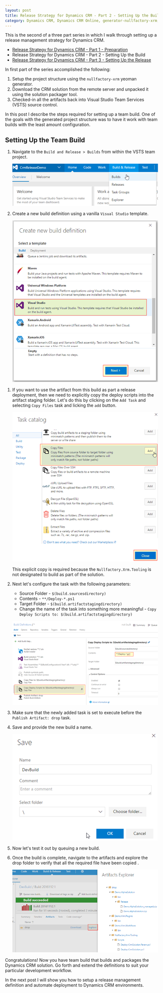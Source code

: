 ```yaml
---
layout: post
title: Release Strategy for Dynamics CRM - Part 2 - Setting Up the Build
category: Dynamics CRM, Dynamics CRM Online, generator-nullfactory-xrm, Visual Studio Team Services
---
```


This is the second of a three part series in which I walk through setting up a release management strategy for Dynamics CRM.

- [Release Strategy for Dynamics CRM - Part 1 - Preparation](/2016/10/release-strategy-for-dynamics-crm-prepping-part-1/)
- Release Strategy for Dynamics CRM - Part 2 - Setting Up the Build
- [Release Strategy for Dynamics CRM - Part 3 - Setting Up the Release](/2016/11/release-strategy-for-dynamics-crm-setting-up-the-release-part-3/)

In first part of the series accomplished the following:
	
1. Setup the project structure using the `nullfactory-xrm` yeoman generator.	
1. Download the CRM solution from the remote server and unpacked it using the solution packager tool.
1. Checked-in all the artifacts back into Visual Studio Team Services (VSTS) source control.

In this post I describe the steps required for setting up a team build. One of the goals with the generated project structure was to have it work with team builds with the least amount configuration. 

## Setting Up the Team Build

1. Navigate to the `Build and Release > Builds` from within the VSTS team project.

	![Build and Release Menue](/images/posts/CrmReleasePt2/10_NewDefintion.png)

1. Create a new build definition using a vanilla `Visual Studio` template.

	![Visual Studio Template](/images/posts/CrmReleasePt2/20_SelectBuildTemplate.png)

<!--excerpt-->  

1. If you want to use the artifact from this build as part a release deployment, then we need to explicitly copy the deploy scripts into the artifact staging folder. Let's do this by clicking on the `Add Task` and selecting `Copy Files` task and licking the `add` button. 

	![Copy Task](/images/posts/CrmReleasePt2/30_CopyTask.png)

	This explicit copy is required because the `Nullfactory.Xrm.Tooling` is not designated to build as part of the solution.

1. Next let's configure the task with the following parameters:
	
	- Source Folder -  `$(build.sourcesdirectory)`
	- Contents - `**/Deploy-*.ps1`
	- Target Folder - `$(build.artifactstagingdirectory)`
	- Change the name of the task into something more meaningful - `Copy Deploy Scripts to: $(build.artifactstagingdirectory)`

	![Copy Task](/images/posts/CrmReleasePt2/40_CopyTaskParameters.png)

1. Make sure that the newly added task is set to execute before the `Publish Artifact: drop` task.

1. Save and provide the new build a name.

	![Build Name](/images/posts/CrmReleasePt2/50_BuildName.png)

1. Now let's test it out by queuing a new build.

1. Once the build is complete, navigate to the artifacts and explore the drop folder to verify that all the required file have been copied .

	![Build Artifacts](/images/posts/CrmReleasePt2/60_BuildArtifacts.png)

Congratulations! Now you have team build that builds and packages the Dynamics CRM solution. Go forth and extend the definitions to suit your particular development workflow.

In the next post I will show you how to setup a release management definition and automate deployment to Dynamics CRM environments.